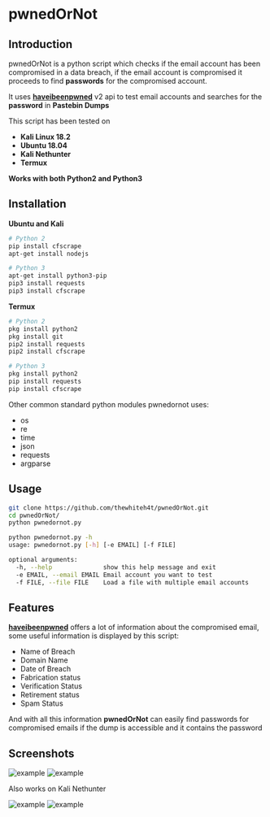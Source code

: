 # pwnedOrNot
## Introduction
pwnedOrNot is a python script which checks if the email account has been compromised in a data breach, if the email account is compromised it proceeds to find **passwords** for the compromised account.

It uses [**haveibeenpwned**](https://haveibeenpwned.com/API/v2) v2 api to test email accounts and searches for the **password** in **Pastebin Dumps**

This script has been tested on
* **Kali Linux 18.2**
* **Ubuntu 18.04**
* **Kali Nethunter**
* **Termux**

**Works with both Python2 and Python3**

## Installation
**Ubuntu and Kali**

```bash
# Python 2
pip install cfscrape
apt-get install nodejs

# Python 3
apt-get install python3-pip
pip3 install requests
pip3 install cfscrape
```

**Termux**
```bash
# Python 2
pkg install python2
pkg install git
pip2 install requests
pip2 install cfscrape

# Python 3
pkg install python2
pip install requests
pip install cfscrape
```

Other common standard python modules pwnedornot uses:
* os
* re
* time
* json
* requests
* argparse

## Usage
```bash
git clone https://github.com/thewhiteh4t/pwnedOrNot.git
cd pwnedOrNot/
python pwnedornot.py
```

```bash
python pwnedornot.py -h
usage: pwnedornot.py [-h] [-e EMAIL] [-f FILE]

optional arguments:
  -h, --help              show this help message and exit
  -e EMAIL, --email EMAIL Email account you want to test
  -f FILE, --file FILE    Load a file with multiple email accounts
```

## Features
[**haveibeenpwned**](https://haveibeenpwned.com/API/v2) offers a lot of information about the compromised email, some useful information is displayed by this script:
* Name of Breach
* Domain Name
* Date of Breach
* Fabrication status
* Verification Status
* Retirement status
* Spam Status

And with all this information **pwnedOrNot** can easily find passwords for compromised emails if the dump is accessible and it contains the password
## Screenshots
![example](https://github.com/thewhiteh4t/pwnedOrNot/blob/master/pwned1.png)
![example](https://github.com/thewhiteh4t/pwnedOrNot/blob/master/pwned2.png)

Also works on Kali Nethunter

![example](https://github.com/thewhiteh4t/pwnedOrNot/blob/master/nethunter1.png)
![example](https://github.com/thewhiteh4t/pwnedOrNot/blob/master/nethunter2.png)
